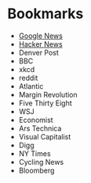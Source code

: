 # Bookmarks
- [Google News](https://news.google.com)
- [Hacker News](https://news.ycombinator.com/)
- Denver Post
- BBC
- xkcd
- reddit
- Atlantic
- Margin Revolution
- Five Thirty Eight
- WSJ
- Economist
- Ars Technica
- Visual Capitalist
- Digg
- NY Times
- Cycling News
- Bloomberg

